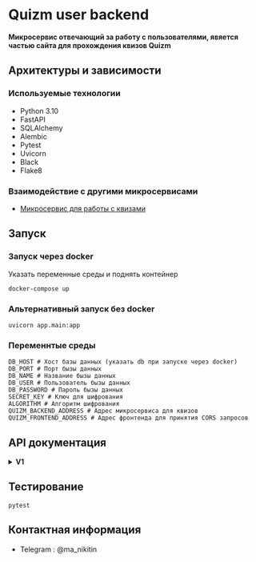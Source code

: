 # Quizm user backend
**Микросервис отвечающий за работу с пользователями, явяется частью сайта для прохождения квизов Quizm**


## Архитектуры и зависимости

### Используемые технологии

- Python 3.10
- FastAPI
- SQLAlchemy
- Alembic
- Pytest
- Uvicorn
- Black
- Flake8

### Взаимодействие с другими микросервисами

- [Микросервис для работы с квизами](https://github.com/frogen436/quizm-quiz-backend)

## Запуск 

### Запуск через docker

Указать переменные среды и поднять контейнер
```
docker-compose up
```

### Альтернативный запуск без docker
```
uvicorn app.main:app
```

### Переменнтые среды
```dotenv
DB_HOST # Хост базы данных (указать db при запуске через docker)
DB_PORT # Порт бызы данных
DB_NAME # Название бызы данных
DB_USER # Пользователь бызы данных
DB_PASSWORD # Пароль бызы данных
SECRET_KEY # Ключ для шифрования
ALGORITHM # Алгоритм шифрования
QUIZM_BACKEND_ADDRESS # Адрес микросервиса для квизов
QUIZM_FRONTEND_ADDRESS # Адрес фронтенда для принятия CORS запросов
```
## API документация
<details>
<summary><strong>V1</strong></summary>

### Path Table

| Method | Path | Description |
| --- | --- | --- |
| GET | [/api/v1/users/{user_id}](#getapiv1usersuser_id) | Получить пользователя по user_id |
| GET | [/api/v1/users/{user_id}/records](#getapiv1usersuser_idrecords) | Получить записи пользователя по user_id |
| POST | [/api/v1/users:register/](#postapiv1usersregister) | Зарегистрировать пользователя |
| POST | [/api/v1/users:login/](#postapiv1userslogin) | Авторизовать пользователя |
| GET | [/api/v1/users:current-user/](#getapiv1userscurrent-user) | Получить действующего пользователя |
| POST | [/api/v1/users:current-user/records](#postapiv1userscurrent-userrecords) | Добавить запись действующему пользователю |
| POST | [/api/v1/users:logout/](#postapiv1userslogout) | Деактивировать действующего пользователя |
| GET | [/api/v1/records/{quiz_id}](#getapiv1recordsquiz_id) | Получить записи квиза по quiz_id |

### Path Details
<details>
<summary><strong>Routes</strong></summary>

***

#### [GET]/api/v1/users/{user_id}

- Summary  
Получить пользователя по user_id

##### Responses

- 200 Successful Response

`application/json`

```ts
{
  data: {
    // Имя пользователя
    username: string
    // Электронная почта
    email: string
    id: integer
  }
}
```

- 422 Validation Error

`application/json`

```ts
{
  detail: {
    loc?: Partial(string) & Partial(integer)[]
    msg: string
    type: string
  }[]
}
```

***

#### [GET]/api/v1/users/{user_id}/records

- Summary  
Получить записи пользователя по user_id

##### Responses

- 200 Successful Response

`application/json`

```ts
{
  data: {
    id: integer
    // Id квиза
    quiz_id: integer
    // Название квиза
    quiz_name: Partial(string) & Partial(null)
    // Счёт в %
    score: integer
    // Дата создания
    created_at: string
  }[]
}
```

- 422 Validation Error

`application/json`

```ts
{
  detail: {
    loc?: Partial(string) & Partial(integer)[]
    msg: string
    type: string
  }[]
}
```

***

#### [POST]/api/v1/users:register/

- Summary  
Зарегистрировать пользователя

##### RequestBody

- application/json

```ts
{
  // Имя пользователя
  username: string
  // Электронная почта
  email: string
  // Пароль, от 5 до 50 знаков
  password: string
}
```

##### Responses

- 200 Successful Response

`application/json`

```ts
{}
```

- 422 Validation Error

`application/json`

```ts
{
  detail: {
    loc?: Partial(string) & Partial(integer)[]
    msg: string
    type: string
  }[]
}
```

***

#### [POST]/api/v1/users:login/

- Summary  
Авторизовать пользователя

##### RequestBody

- application/json

```ts
{
  // Электронная почта
  email: string
  // Пароль, от 5 до 50 знаков
  password: string
}
```

##### Responses

- 200 Successful Response

`application/json`

```ts
{}
```

- 422 Validation Error

`application/json`

```ts
{
  detail: {
    loc?: Partial(string) & Partial(integer)[]
    msg: string
    type: string
  }[]
}
```

***

#### [GET]/api/v1/users:current-user/

- Summary  
Получить действующего пользователя

##### Responses

- 200 Successful Response

`application/json`

```ts
{
  data: {
    // Имя пользователя
    username: string
    // Электронная почта
    email: string
    id: integer
  }
}
```

***

#### [POST]/api/v1/users:current-user/records

- Summary  
Добавить запись действующему пользователю

##### RequestBody

- application/json

```ts
{
  // Id квиза
  quiz_id: integer
  // Счёт в %
  score: integer
}
```

##### Responses

- 200 Successful Response

`application/json`

```ts
{
  data: {
    id: integer
    // Id квиза
    quiz_id: integer
    // Название квиза
    quiz_name: Partial(string) & Partial(null)
    // Счёт в %
    score: integer
    // Дата создания
    created_at: string
  }
}
```

- 422 Validation Error

`application/json`

```ts
{
  detail: {
    loc?: Partial(string) & Partial(integer)[]
    msg: string
    type: string
  }[]
}
```

***

#### [POST]/api/v1/users:logout/

- Summary  
Деактивировать действующего пользователя

##### Responses

- 200 Successful Response

`application/json`

```ts
{}
```

***

#### [GET]/api/v1/records/{quiz_id}

- Summary  
Получить записи квиза по quiz_id

##### Responses

- 200 Successful Response

`application/json`

```ts
{
  data: {
    id: integer
    // Id квиза
    quiz_id: integer
    // Название квиза
    quiz_name: Partial(string) & Partial(null)
    // Счёт в %
    score: integer
    // Дата создания
    created_at: string
  }[]
}
```

- 422 Validation Error

`application/json`

```ts
{
  detail: {
    loc?: Partial(string) & Partial(integer)[]
    msg: string
    type: string
  }[]
}
```
</details>
<details>
<summary><strong>Schemas</strong></summary>

### References

#### #/components/schemas/AppResponseList_RecordReturn_

```ts
{
  data: {
    id: integer
    // Id квиза
    quiz_id: integer
    // Название квиза
    quiz_name: Partial(string) & Partial(null)
    // Счёт в %
    score: integer
    // Дата создания
    created_at: string
  }[]
}
```

#### #/components/schemas/AppResponse_RecordReturn_

```ts
{
  data: {
    id: integer
    // Id квиза
    quiz_id: integer
    // Название квиза
    quiz_name: Partial(string) & Partial(null)
    // Счёт в %
    score: integer
    // Дата создания
    created_at: string
  }
}
```

#### #/components/schemas/AppResponse_UserReturn_

```ts
{
  data: {
    // Имя пользователя
    username: string
    // Электронная почта
    email: string
    id: integer
  }
}
```

#### #/components/schemas/HTTPValidationError

```ts
{
  detail: {
    loc?: Partial(string) & Partial(integer)[]
    msg: string
    type: string
  }[]
}
```

#### #/components/schemas/RecordInput

```ts
{
  // Id квиза
  quiz_id: integer
  // Счёт в %
  score: integer
}
```

#### #/components/schemas/RecordReturn

```ts
{
  id: integer
  // Id квиза
  quiz_id: integer
  // Название квиза
  quiz_name: Partial(string) & Partial(null)
  // Счёт в %
  score: integer
  // Дата создания
  created_at: string
}
```

#### #/components/schemas/UserAuth

```ts
{
  // Электронная почта
  email: string
  // Пароль, от 5 до 50 знаков
  password: string
}
```

#### #/components/schemas/UserRegistration

```ts
{
  // Имя пользователя
  username: string
  // Электронная почта
  email: string
  // Пароль, от 5 до 50 знаков
  password: string
}
```

#### #/components/schemas/UserReturn

```ts
{
  // Имя пользователя
  username: string
  // Электронная почта
  email: string
  id: integer
}
```

#### #/components/schemas/ValidationError

```ts
{
  loc?: Partial(string) & Partial(integer)[]
  msg: string
  type: string
}
```
</details>
</details>

## Тестирование

```
pytest
```

## Контактная информация
- Telegram : @ma_nikitin